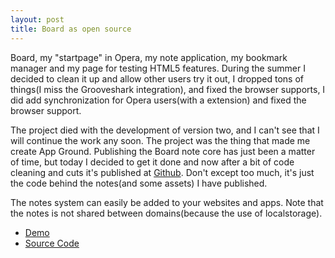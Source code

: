 ```yaml
---
layout: post
title: Board as open source
---
```

Board, my "startpage" in Opera, my note application, my bookmark manager and my page for testing HTML5 features. During the summer I decided to clean it up and allow other users try it out, I dropped tons of things(I miss the Grooveshark integration), and fixed the browser supports, I did add synchronization for Opera users(with a extension) and fixed the browser support.

The project died with the development of version two, and I can't see that I will continue the work any soon. The project was the thing that made me create App Ground. Publishing the Board note core has just been a matter of time, but today I decided to get it done and now after a bit of code cleaning and cuts it's published at [Github][1]. Don't except too much, it's just the code behind the notes(and some assets) I have published.

The notes system can easily be added to your websites and apps. Note that the notes is not shared between domains(because the use of localstorage).

 - [Demo][2]
 - [Source Code][1]

[1]: https://github.com/Abbe98/Board
[2]: http://abbe98.github.io/Board/